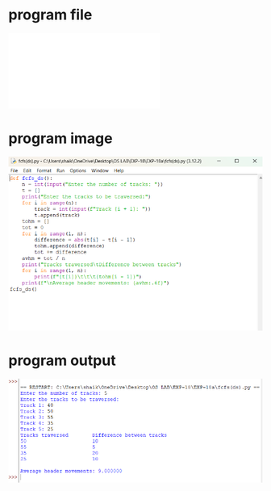 # program file
![program file](fcfs(ds).py)

# program image
![program image](fcfs_program.png)

# program output
![program output](fcfs_output.png)
